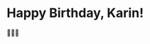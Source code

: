 # Happy Birthday, Karin!

🎉🎉🎉

<div style="display: flex; flex-direction: column; align-items: center;">
  <div>
    <wokwi-led label="9" color="pink"></wokwi-led>
    <wokwi-led label="10" color="purple"></wokwi-led>
    <wokwi-led label="11" color="pink"></wokwi-led>
  </div>
  <wokwi-buzzer pin="6"></wokwi-buzzer>
  <span style="height: 16px"></span>
  <wokwi-ssd1306 i2c-address="0x3d"></wokwi-ssd1306>
</div>
